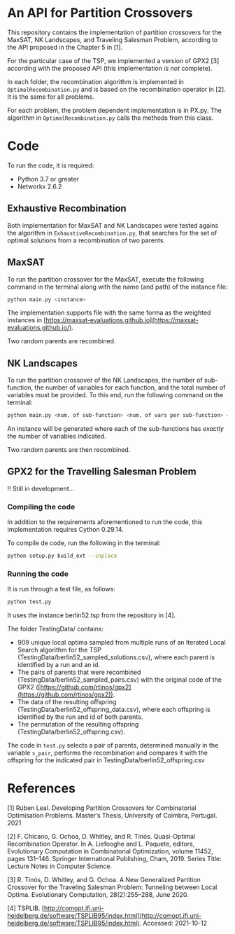 # An API for Partition Crossovers

This repository contains the implementation of partition crossovers for the MaxSAT, NK Landscapes, and Traveling Salesman Problem, according to the API proposed in the Chapter 5 in [1].

For the particular case of the TSP, we implemented a version of GPX2 [3] according with the proposed API (this implementation *is not* complete).

In each folder, the recombination algorithm is implemented in `OptimalRecombination.py` and is based on the recombination operator in [2]. It is the same for all problems.

For each problem, the problem dependent implementation is in PX.py. The algorithm in `OptimalRecombination.py` calls the methods from this class.

# Code

To run the code, it is required:

- Python 3.7 or greater
- Networkx 2.6.2

## Exhaustive Recombination

Both implementation for MaxSAT and NK Landscapes were tested agains the algorithm in `ExhaustiveRecombination.py`, that searches for the set of optimal solutions from a recombination of two parents.

## MaxSAT

To run the partition crossover for the MaxSAT, execute the following command in the terminal along with the name (and path) of the instance file:

```bash
python main.py <instance>
```

The implementation supports file with the same forma as the weighted instances in [https://maxsat-evaluations.github.io](https://maxsat-evaluations.github.io/).

Two random parents are recombined.

## NK Landscapes

To run the partition crossover of the NK Landscapes, the number of sub-function, the number of variables for each function, and the total number of variables must be provided. To this end, run the following command on the terminal:

```bash
python main.py <num. of sub-function> <num. of vars per sub-function> <num. of variables>
```

An instance will be generated where each of the sub-functions has *exactly* the number of variables indicated.

Two random parents are then recombined.

## GPX2 for the Travelling Salesman Problem

<aside>
‼️ Still in development...

</aside>

### Compiling the code

In addition to the requirements aforementioned to run the code, this implementation requires Cython 0.29.14.

To compile de code, run the following in the terminal:

```bash
python setup.py build_ext --inplace
```

### Running the code

It is run through a test file, as follows:

```bash
python test.py
```

It uses the instance berlin52.tsp from the repository in [4].

The folder TestingData/ contains:

- 909 unique local optima sampled from multiple runs of an Iterated Local Search algorithm for the TSP (TestingData/berlin52_sampled_solutions.csv), where each parent is identified by a run and an id.
- The pairs of parents that were recombined (TestingData/berlin52_sampled_pairs.csv) with the original code of the GPX2 ([https://github.com/rtinos/gpx2](https://github.com/rtinos/gpx2)).
- The data of the resulting offspring (TestingData/berlin52_offspring_data.csv), where each offspring is identified by the run and id of both parents.
- The permutation of the resulting offspring (TestingData/berlin52_offspring.csv).

The code in `test.py` selects a pair of parents, determined manually in the variable `s_pair`, performs the recombination and compares it with the offspring for the indicated pair in TestingData/berlin52_offspring.csv

# References

[1] Rúben Leal. Developing Partition Crossovers for Combinatorial Optimisation Problems. Master’s Thesis, University of Coimbra, Portugal. 2021

[2] F. Chicano, G. Ochoa, D. Whitley, and R. Tinós. Quasi-Optimal Recombination Operator. In A. Liefooghe and L. Paquete, editors, Evolutionary Computation in Combinatorial Optimization, volume 11452, pages 131–146. Springer International Publishing, Cham, 2019. Series Title: Lecture Notes in Computer Science.

[3] R. Tinós, D. Whitley, and G. Ochoa. A New Generalized Partition Crossover for the Traveling Salesman Problem: Tunneling between Local Optima. Evolutionary Computation, 28(2):255–288, June 2020.

[4] TSPLIB. [http://comopt.ifi.uni-heidelberg.de/software/TSPLIB95/index.html](http://comopt.ifi.uni-heidelberg.de/software/TSPLIB95/index.html). Accessed: 2021-10-12
